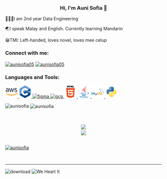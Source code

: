 
### <div align="center">Hi, I'm Auni Sofia 🌸</div>  
  

👩🏼‍🎓I am 2nd year Data Engineering  
  

🌏I speak Malay and English. Currently learning Mandarin   
  

😁TMI: Left-handed, loves novel, loves mee celup  

<h3 align="left">Connect with me:</h3>
<p align="left">
<a href="https://linkedin.com/in/aunisofia05" target="blank"><img align="center" src="https://raw.githubusercontent.com/rahuldkjain/github-profile-readme-generator/master/src/images/icons/Social/linked-in-alt.svg" alt="aunisofia05" height="30" width="40" /></a>
<a href="https://www.hackerrank.com/aunisofia05" target="blank"><img align="center" src="https://raw.githubusercontent.com/rahuldkjain/github-profile-readme-generator/master/src/images/icons/Social/hackerrank.svg" alt="aunisofia05" height="30" width="40" /></a>
</p>

<h3 align="left">Languages and Tools:</h3>
<p align="left"> <a href="https://aws.amazon.com" target="_blank" rel="noreferrer"> <img src="https://raw.githubusercontent.com/devicons/devicon/master/icons/amazonwebservices/amazonwebservices-original-wordmark.svg" alt="aws" width="40" height="40"/> </a> <a href="https://www.w3schools.com/cpp/" target="_blank" rel="noreferrer"> <img src="https://raw.githubusercontent.com/devicons/devicon/master/icons/cplusplus/cplusplus-original.svg" alt="cplusplus" width="40" height="40"/> </a> <a href="https://www.figma.com/" target="_blank" rel="noreferrer"> <img src="https://www.vectorlogo.zone/logos/figma/figma-icon.svg" alt="figma" width="40" height="40"/> </a> <a href="https://cloud.google.com" target="_blank" rel="noreferrer"> <img src="https://www.vectorlogo.zone/logos/google_cloud/google_cloud-icon.svg" alt="gcp" width="40" height="40"/> </a> <a href="https://www.w3.org/html/" target="_blank" rel="noreferrer"> <img src="https://raw.githubusercontent.com/devicons/devicon/master/icons/html5/html5-original-wordmark.svg" alt="html5" width="40" height="40"/> </a> <a href="https://www.java.com" target="_blank" rel="noreferrer"> <img src="https://raw.githubusercontent.com/devicons/devicon/master/icons/java/java-original.svg" alt="java" width="40" height="40"/> </a> <a href="https://www.mysql.com/" target="_blank" rel="noreferrer"> <img src="https://raw.githubusercontent.com/devicons/devicon/master/icons/mysql/mysql-original-wordmark.svg" alt="mysql" width="40" height="40"/> </a> <a href="https://www.python.org" target="_blank" rel="noreferrer"> <img src="https://raw.githubusercontent.com/devicons/devicon/master/icons/python/python-original.svg" alt="python" width="40" height="40"/> </a> </p>

<p><img align="left" src="https://github-readme-stats.vercel.app/api/top-langs?username=aunisofia&show_icons=true&locale=en&layout=compact" alt="aunisofia" /></p>

<p>&nbsp;<img align="center" src="https://github-readme-stats.vercel.app/api?username=aunisofia&show_icons=true&locale=en" alt="aunisofia" /></p>
  
<br/> 

<br/>  

<div align="center">
<img src="https://komarev.com/ghpvc/?username=Aunisofia&&style=flat-square" align="center" />
</div>  
  

<div align="center">
<img src="https://komarev.com/ghpvc/?username=Aunisofia&&style=flat-square" align="center" />
</div>  
  

<br/>  

<p align="left"> <a href="https://github.com/ryo-ma/github-profile-trophy"><img src="https://github-profile-trophy.vercel.app/?username=aunisofia" alt="aunisofia" /></a> </p>

<br />

----
![download](https://github.com/user-attachments/assets/7c78dc1f-e3f3-44d6-a099-e2d87fd708e4)  ![We Heart It](https://github.com/user-attachments/assets/e449146c-e073-43e3-a1d6-98d4d39488d5)

